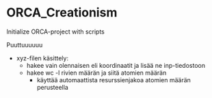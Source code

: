 # ORCA_Creationism
Initialize ORCA-project with scripts


Puuttuuuuuu

- xyz-filen käsittely:
  - hakee vain olennaisen eli koordinaatit ja lisää ne inp-tiedostoon
  - hakee wc -l rivien määrän ja siitä atomien määrän 
    - käyttää automaattista resurssienjakoa atomien määrän perusteella
